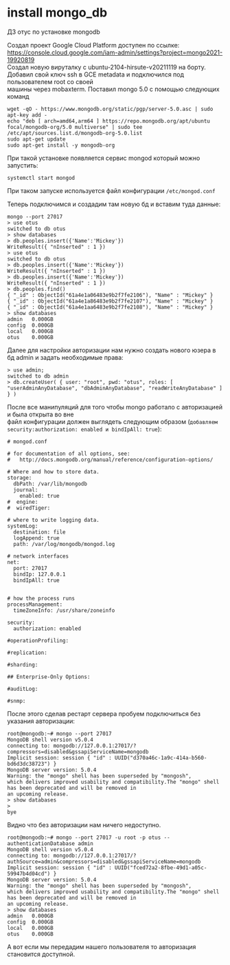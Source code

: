 # install mongo_db
ДЗ отус по установке mongodb     

Создал проект  Google Cloud Platform доступен по ссылке:      
https://console.cloud.google.com/iam-admin/settings?project=mongo2021-19920819       
Создал новую вируталку с ubuntu-2104-hirsute-v20211119	на борту.         
Добавил свой ключ ssh в GCE metadata и подключился под пользователем root со своей        
машины через mobaxterm.
Поставил mongo 5.0 c помощью следующих команд        

```
wget -qO - https://www.mongodb.org/static/pgp/server-5.0.asc | sudo apt-key add -
echo "deb [ arch=amd64,arm64 ] https://repo.mongodb.org/apt/ubuntu focal/mongodb-org/5.0 multiverse" | sudo tee /etc/apt/sources.list.d/mongodb-org-5.0.list
sudo apt-get update
sudo apt-get install -y mongodb-org
```       
При такой установке появляется сервис mongod который можно запустить:      
```
systemctl start mongod
```
При таком запуске используется файл конфигурации `/etc/mongod.conf`    

Теперь подключимся и создадим там новую бд и вставим туда данные:            
```        
mongo --port 27017
> use otus
switched to db otus
> show databases
> db.peoples.insert({'Name':'Mickey'})
WriteResult({ "nInserted" : 1 })
> use otus
switched to db otus
> db.peoples.insert({'Name':'Mickey'})
WriteResult({ "nInserted" : 1 })
> db.peoples.insert({'Name':'Mickey'})
WriteResult({ "nInserted" : 1 })
> db.peoples.find()
{ "_id" : ObjectId("61a4e1a06483e9b2f7fe2106"), "Name" : "Mickey" }
{ "_id" : ObjectId("61a4e1a86483e9b2f7fe2107"), "Name" : "Mickey" }
{ "_id" : ObjectId("61a4e1aa6483e9b2f7fe2108"), "Name" : "Mickey" }
> show databases
admin   0.000GB
config  0.000GB
local   0.000GB
otus    0.000GB
```        
Далее для настройки авторизации нам нужно создать нового юзера в бд admin и задать необходимые права:
```       
> use admin;
switched to db admin
> db.createUser( { user: "root", pwd: "otus", roles: [ "userAdminAnyDatabase", "dbAdminAnyDatabase", "readWriteAnyDatabase" ] } )
```       
После все манипуляций для того чтобы mongo работало с авторизацией и была открыта во вне      
файл конфигурации должен выглядеть следующим образом (`добавляем security:authorization: enabled и bindIpAll: true`):         
```
# mongod.conf

# for documentation of all options, see:
#   http://docs.mongodb.org/manual/reference/configuration-options/

# Where and how to store data.
storage:
  dbPath: /var/lib/mongodb
  journal:
    enabled: true
#  engine:
#  wiredTiger:

# where to write logging data.
systemLog:
  destination: file
  logAppend: true
  path: /var/log/mongodb/mongod.log

# network interfaces
net:
  port: 27017
  bindIp: 127.0.0.1
  bindIpAll: true


# how the process runs
processManagement:
  timeZoneInfo: /usr/share/zoneinfo

security:
  authorization: enabled

#operationProfiling:

#replication:

#sharding:

## Enterprise-Only Options:

#auditLog:

#snmp:
```     

После этого сделав рестарт сервера пробуем подключиться без указания авторизации:       
```
root@mongodb:~# mongo --port 27017
MongoDB shell version v5.0.4
connecting to: mongodb://127.0.0.1:27017/?compressors=disabled&gssapiServiceName=mongodb
Implicit session: session { "id" : UUID("d370a46c-1a9c-414a-b560-bd6d3dc38723") }
MongoDB server version: 5.0.4
Warning: the "mongo" shell has been superseded by "mongosh",
which delivers improved usability and compatibility.The "mongo" shell has been deprecated and will be removed in
an upcoming release.
> show databases
>
bye
```       
Видно что без авторизации нам ничего недоступно.     
```
root@mongodb:~# mongo --port 27017 -u root -p otus --authenticationDatabase admin
MongoDB shell version v5.0.4
connecting to: mongodb://127.0.0.1:27017/?authSource=admin&compressors=disabled&gssapiServiceName=mongodb
Implicit session: session { "id" : UUID("fced72a2-8fbe-49d1-a05c-59947b4d04cd") }
MongoDB server version: 5.0.4
Warning: the "mongo" shell has been superseded by "mongosh",
which delivers improved usability and compatibility.The "mongo" shell has been deprecated and will be removed in
an upcoming release.
> show databases
admin   0.000GB
config  0.000GB
local   0.000GB
otus    0.000GB
```     
А вот если мы передадим нашего пользователя то авторизация становится доступной.



